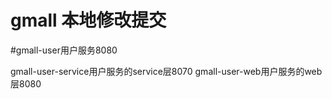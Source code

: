 # gmall 本地修改提交

#gmall-user用户服务8080

gmall-user-service用户服务的service层8070
gmall-user-web用户服务的web层8080
